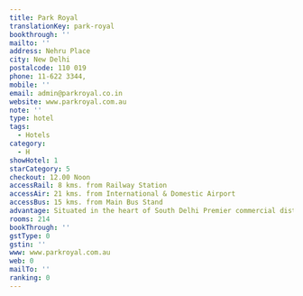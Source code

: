 ```yaml
---
title: Park Royal
translationKey: park-royal
bookthrough: ''
mailto: ''
address: Nehru Place
city: New Delhi
postalcode: 110 019
phone: 11-622 3344,
mobile: ''
email: admin@parkroyal.co.in
website: www.parkroyal.com.au
note: ''
type: hotel
tags:
  - Hotels
category:
  - H
showHotel: 1
starCategory: 5
checkout: 12.00 Noon
accessRail: 8 kms. from Railway Station
accessAir: 21 kms. from International & Domestic Airport
accessBus: 15 kms. from Main Bus Stand
advantage: Situated in the heart of South Delhi Premier commercial district
rooms: 214
bookThrough: ''
gstType: 0
gstin: ''
www: www.parkroyal.com.au
web: 0
mailTo: ''
ranking: 0
---
```







